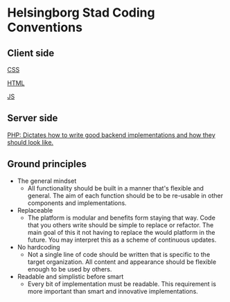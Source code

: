 # Helsingborg Stad Coding Conventions

## Client side 
[CSS](client/css.md)

[HTML](client/html.md)

[JS](client/js.md)

## Server side

[PHP: Dictates how to write good backend implementations and how they should look like.](server/php.md)

## Ground principles

- The general mindset 
    + All functionality should be built in a manner that's flexible and general. The aim of each function should be to be re-usable in other components and implementations. 
- Replaceable
    + The platform is modular and benefits form staying that way. Code that you others write should be simple to replace or refactor. The main goal of this it not having to replace the would platform in the future. You may interpret this as a scheme of continuous updates.
- No hardcoding
    + Not a single line of code should be written that is specific to the target organization. All content and appearance should be flexible enough to be used by others. 
- Readable and simplistic before smart
    + Every bit of implementation must be readable. This requirement is more important than smart and innovative implementations.
 
